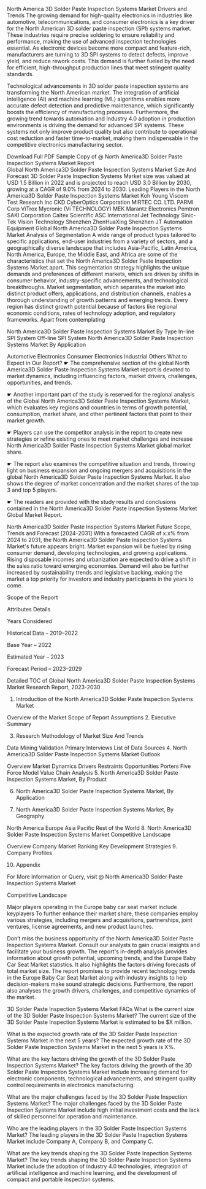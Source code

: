 North America 3D Solder Paste Inspection Systems Market Drivers and Trends
The growing demand for high-quality electronics in industries like automotive, telecommunications, and consumer electronics is a key driver for the North American 3D solder paste inspection (SPI) systems market. These industries require precise soldering to ensure reliability and performance, making the use of advanced inspection technologies essential. As electronic devices become more compact and feature-rich, manufacturers are turning to 3D SPI systems to detect defects, improve yield, and reduce rework costs. This demand is further fueled by the need for efficient, high-throughput production lines that meet stringent quality standards.

Technological advancements in 3D solder paste inspection systems are transforming the North American market. The integration of artificial intelligence (AI) and machine learning (ML) algorithms enables more accurate defect detection and predictive maintenance, which significantly boosts the efficiency of manufacturing processes. Furthermore, the growing trend towards automation and Industry 4.0 adoption in production environments is driving the demand for advanced SPI systems. These systems not only improve product quality but also contribute to operational cost reduction and faster time-to-market, making them indispensable in the competitive electronics manufacturing sector.

Download Full PDF Sample Copy of @ North America3D Solder Paste Inspection Systems Market Report  
Global North America3D Solder Paste Inspection Systems Market Size And Forecast
3D Solder Paste Inspection Systems Market size was valued at USD 1.5 Billion in 2022 and is projected to reach USD 3.0 Billion by 2030, growing at a CAGR of 9.0% from 2024 to 2030.
Leading Players in the North America3D Solder Paste Inspection Systems Market
Koh Young
Viscom
Test Research
Inc
CKD
CyberOptics Corporation
MIRTEC CO.
LTD.
PARMI Corp
ViTrox
Mycronic (Vi TECHNOLOGY)
MEK Marantz Electronics
Pemtron
SAKI Corporation
Caltex Scientific
ASC International
Jet Technology
Sinic-Tek Vision Technology
Shenzhen ZhenHuaXing
Shenzhen JT Automation Equipment
Global North America3D Solder Paste Inspection Systems Market Analysis of Segmentation
A wide range of product types tailored to specific applications, end-user industries from a variety of sectors, and a geographically diverse landscape that includes Asia-Pacific, Latin America, North America, Europe, the Middle East, and Africa are some of the characteristics that set the North America3D Solder Paste Inspection Systems Market apart. This segmentation strategy highlights the unique demands and preferences of different markets, which are driven by shifts in consumer behavior, industry-specific advancements, and technological breakthroughs. Market segmentation, which separates the market into distinct product offers, applications, and distribution channels, enables a thorough understanding of growth patterns and emerging trends. Every region has distinct growth potential because of factors like regional economic conditions, rates of technology adoption, and regulatory frameworks. Apart from contemplating

North America3D Solder Paste Inspection Systems Market By Type
In-line SPI System
Off-line SPI System
North America3D Solder Paste Inspection Systems Market By Application

Automotive Electronics
Consumer Electronics
Industrial
Others
What to Expect in Our Report?
☛ The comprehensive section of the global North America3D Solder Paste Inspection Systems Market report is devoted to market dynamics, including influencing factors, market drivers, challenges, opportunities, and trends.

☛ Another important part of the study is reserved for the regional analysis of the Global North America3D Solder Paste Inspection Systems Market, which evaluates key regions and countries in terms of growth potential, consumption, market share, and other pertinent factors that point to their market growth.

☛ Players can use the competitor analysis in the report to create new strategies or refine existing ones to meet market challenges and increase North America3D Solder Paste Inspection Systems Market global market share.

☛ The report also examines the competitive situation and trends, throwing light on business expansion and ongoing mergers and acquisitions in the global North America3D Solder Paste Inspection Systems Market. It also shows the degree of market concentration and the market shares of the top 3 and top 5 players.

☛ The readers are provided with the study results and conclusions contained in the North America3D Solder Paste Inspection Systems Market Global Market Report.

North America3D Solder Paste Inspection Systems Market Future Scope, Trends and Forecast [2024-2031]
With a forecasted CAGR of x.x% from 2024 to 2031, the North America3D Solder Paste Inspection Systems Market's future appears bright. Market expansion will be fueled by rising consumer demand, developing technologies, and growing applications. Rising disposable incomes and urbanization are expected to drive a shift in the sales ratio toward emerging economies. Demand will also be further increased by sustainability trends and legislative backing, making the market a top priority for investors and industry participants in the years to come.

Scope of the Report

Attributes Details

Years Considered

Historical Data – 2019–2022

Base Year – 2022

Estimated Year – 2023

Forecast Period – 2023–2029

Detailed TOC of Global North America3D Solder Paste Inspection Systems Market Research Report, 2023-2030
1. Introduction of the North America3D Solder Paste Inspection Systems Market

Overview of the Market
Scope of Report
Assumptions
2. Executive Summary

3. Research Methodology of Market Size And Trends

Data Mining
Validation
Primary Interviews
List of Data Sources
4. North America3D Solder Paste Inspection Systems Market Outlook

Overview
Market Dynamics
Drivers
Restraints
Opportunities
Porters Five Force Model
Value Chain Analysis
5. North America3D Solder Paste Inspection Systems Market, By Product

6. North America3D Solder Paste Inspection Systems Market, By Application

7. North America3D Solder Paste Inspection Systems Market, By Geography

North America
Europe
Asia Pacific
Rest of the World
8. North America3D Solder Paste Inspection Systems Market Competitive Landscape

Overview
Company Market Ranking
Key Development Strategies
9. Company Profiles

10. Appendix

For More Information or Query, visit @ North America3D Solder Paste Inspection Systems Market

Competitive Landscape

Major players operating in the Europe baby car seat market include keyplayers To further enhance their market share, these companies employ various strategies, including mergers and acquisitions, partnerships, joint ventures, license agreements, and new product launches.

Don’t miss the business opportunity of the North America3D Solder Paste Inspection Systems Market. Consult our analysts to gain crucial insights and facilitate your business growth.
The report's in-depth analysis provides information about growth potential, upcoming trends, and the Europe Baby Car Seat Market statistics. It also highlights the factors driving forecasts of total market size. The report promises to provide recent technology trends in the Europe Baby Car Seat Market along with industry insights to help decision-makers make sound strategic decisions. Furthermore, the report also analyses the growth drivers, challenges, and competitive dynamics of the market.

3D Solder Paste Inspection Systems Market FAQs
What is the current size of the 3D Solder Paste Inspection Systems Market?
The current size of the 3D Solder Paste Inspection Systems Market is estimated to be $X million.

What is the expected growth rate of the 3D Solder Paste Inspection Systems Market in the next 5 years?
The expected growth rate of the 3D Solder Paste Inspection Systems Market in the next 5 years is X%.

What are the key factors driving the growth of the 3D Solder Paste Inspection Systems Market?
The key factors driving the growth of the 3D Solder Paste Inspection Systems Market include increasing demand for electronic components, technological advancements, and stringent quality control requirements in electronics manufacturing.

What are the major challenges faced by the 3D Solder Paste Inspection Systems Market?
The major challenges faced by the 3D Solder Paste Inspection Systems Market include high initial investment costs and the lack of skilled personnel for operation and maintenance.

Who are the leading players in the 3D Solder Paste Inspection Systems Market?
The leading players in the 3D Solder Paste Inspection Systems Market include Company A, Company B, and Company C.

What are the key trends shaping the 3D Solder Paste Inspection Systems Market?
The key trends shaping the 3D Solder Paste Inspection Systems Market include the adoption of Industry 4.0 technologies, integration of artificial intelligence and machine learning, and the development of compact and portable inspection systems.
